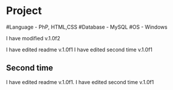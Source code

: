 # Project

#Language - PhP, HTML,CSS
#Database - MySQL
#OS - Windows

I have modified v.1.0f2

I have edited readme v.1.0f1
I have edited second time v.1.0f1


Second time 
--------------
I have edited readme v.1.0f1.
I have edited second time v.1.0f1


